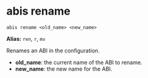 # **abis rename**

`abis rename <old_name> <new_name>`

**Alias:** `ren`, `r`, `mv`

Renames an ABI in the configuration.

- **old_name**: the current name of the ABI to rename.
- **new_name**: the new name for the ABI.
